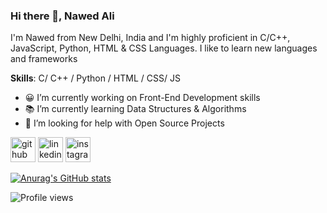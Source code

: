### Hi there 👋, Nawed Ali
I'm Nawed from New Delhi, India and I'm highly proficient in C/C++, JavaScript, Python, HTML & CSS Languages. I like to learn new languages and frameworks 


**Skills**: C/ C++ / Python / HTML / CSS/ JS

- 😀 I’m currently working on Front-End Development skills
- 📚 I’m currently learning Data Structures & Algorithms 
- 🤔 I’m looking for help with Open Source Projects 


[<img src='https://cdn.jsdelivr.net/npm/simple-icons@3.0.1/icons/github.svg' alt='github' height='40'>](https://github.com/nawed2611)  [<img src='https://cdn.jsdelivr.net/npm/simple-icons@3.0.1/icons/linkedin.svg' alt='linkedin' height='40'>](https://www.linkedin.com/in/nawedali/)  [<img src='https://cdn.jsdelivr.net/npm/simple-icons@3.0.1/icons/instagram.svg' alt='instagram' height='40'>](https://www.instagram.com/nawed.alli/)  

[![Anurag's GitHub stats](https://github-readme-stats.vercel.app/api?username=nawed2611)](https://github.com/anuraghazra/github-readme-stats)
 

![Profile views](https://gpvc.arturio.dev/nawed2611)  
